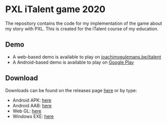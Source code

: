# PXL iTalent game 2020

The repository contains the code for my implementation of the game about my story with PXL. This is created for the iTalent course of my education.

## Demo

* A web-based demo is available to play on [joachimveulemans.be/italent](https://joachimveulemans.be/italent)
* A Android-based demo is available to play on [Google Play](https://play.google.com/store/apps/details?id=com.JoachimVeulemans.PXLiTalentJoachim)

## Download

Downloads can be found on the releases page [here](https://github.com/JoachimVeulemans/pxl-italent-game-2020/releases) or by type:

* Android APK: [here]()
* Android AAB: [here]()
* Web GL: [here]()
* Windows EXE: [here]()
